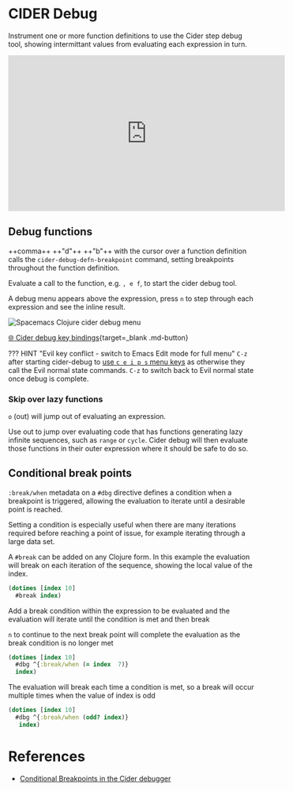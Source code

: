 # CIDER Debug

Instrument one or more function definitions to use the Cider step debug tool, showing intermittant values from evaluating each expression in turn.

<p style="text-align:center">
<iframe width="560" height="315" src="https://www.youtube.com/embed/pyIbP4BOGpQ" title="YouTube video player" frameborder="0" allow="accelerometer; autoplay; clipboard-write; encrypted-media; gyroscope; picture-in-picture" allowfullscreen></iframe>
</p>

## Debug functions

++comma++ ++"d"++ ++"b"++  with the cursor over a function definition calls the `cider-debug-defn-breakpoint` command, setting breakpoints throughout the function definition. 

Evaluate a call to the function, e.g. `, e f`, to start the cider debug tool.

A debug menu appears above the expression, press `n` to step through each expression and see the inline result.

![Spacemacs Clojure cider debug menu](https://github.com/practicalli/graphic-design/blob/live/editors/spacemacs/screenshots/spacemacs-clojure-cider-debug-menu.png?raw=true)

[:globe_with_meridians: Cider debug key bindings](https://docs.cider.mx/cider/debugging/debugger.html#keys){target=_blank .md-button} 

??? HINT "Evil key conflict - switch to Emacs Edit mode for full menu"
    `C-z` after starting cider-debug to [use `c e i p s` menu keys](https://github.com/syl20bnr/spacemacs/issues/13594) as otherwise they call the Evil normal state commands.  `C-z` to switch back to Evil normal state once debug is complete.


### Skip over lazy functions

`o` (out) will jump out of evaluating an expression.

Use out to jump over evaluating code that has functions generating lazy infinite sequences, such as `range` or `cycle`.  Cider debug will then evaluate those functions in their outer expression where it should be safe to do so.


## Conditional break points

`:break/when` metadata on a `#dbg` directive defines a condition when a breakpoint is triggered, allowing the evaluation to iterate until a desirable point is reached.

Setting a condition is especially useful when there are many iterations required before reaching a point of issue, for example iterating through a large data set.

A `#break` can be added on any Clojure form.  In this example the evaluation will break on each iteration of the sequence, showing the local value of the index.

```clojure
(dotimes [index 10]
  #break index)
```

Add a break condition within the expression to be evaluated and the evaluation will iterate until the condition is met and then break

`n` to continue to the next break point will complete the evaluation as the break condition is no longer met

```clojure
(dotimes [index 10]
  #dbg ^{:break/when (= index  7)}
  index)
```

The evaluation will break each time a condition is met, so a break will occur multiple times when the value of index is odd

```clojure
(dotimes [index 10]
  #dbg ^{:break/when (odd? index)}
   index)
```


# References

* [Conditional Breakpoints in the Cider debugger](http://endlessparentheses.com/conditional-breakpoints-in-the-cider-debugger.html)
